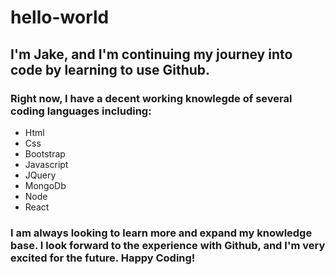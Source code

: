 # hello-world
## I'm Jake, and I'm continuing my journey into code by learning to use Github.
### Right now, I have a decent working knowlegde of several coding languages including:
- Html
- Css
- Bootstrap
- Javascript
- JQuery
- MongoDb
- Node
- React

### I am always looking to learn more and expand my knowledge base. I look forward to the experience with Github, and I'm very excited for the future. Happy Coding!
